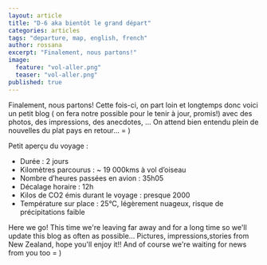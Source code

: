```yaml
---
layout: article
title: "D-6 aka bientôt le grand départ"
categories: articles
tags: "departure, map, english, french"
author: rossana
excerpt: "Finalement, nous partons!"
image: 
  feature: "vol-aller.png"
  teaser: "vol-aller.png"
published: true
---
```


Finalement, nous partons! Cette fois-ci, on part loin et longtemps donc voici un petit blog ( on fera notre possible pour le tenir à jour, promis!) avec des photos, des impressions, des anecdotes, ...
On attend bien entendu plein de nouvelles du plat pays en retour... = )

Petit aperçu du voyage :

* Durée : 2 jours
* Kilomètres parcourus : ~ 19 000kms à vol d’oiseau
* Nombre d’heures passées en avion : 35h05
* Décalage horaire : 12h
* Kilos de CO2 émis durant le voyage : presque 2000
* Température sur place : 25°C, légèrement nuageux, risque de précipitations faible

Here we go! This time we're leaving far away and for a long time so we'll update this blog as often as possible... Pictures, impressions,stories from New Zealand, hope you'll enjoy it!! And of course we're waiting for news from you too = )
